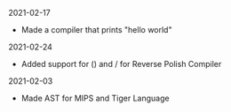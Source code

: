 2021-02-17
- Made a compiler that prints "hello world"

2021-02-24
- Added support for () and / for Reverse Polish Compiler

2021-02-03
- Made AST for MIPS and Tiger Language